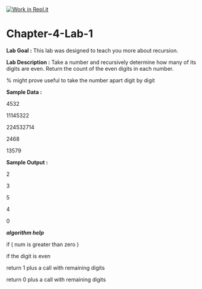 [![Work in Repl.it](https://classroom.github.com/assets/work-in-replit-14baed9a392b3a25080506f3b7b6d57f295ec2978f6f33ec97e36a161684cbe9.svg)](https://classroom.github.com/online_ide?assignment_repo_id=4742285&assignment_repo_type=AssignmentRepo)
# Chapter-4-Lab-1

**Lab Goal :** This lab was designed to teach you more about recursion.  

 

**Lab Description :** Take a number and recursively determine how many of its digits are even. Return the count of the even digits in each number. 

% might prove useful to take the number apart digit by digit

**Sample Data :**

4532

11145322

224532714 

2468 

13579 

**Sample Output :**

2

3

5

4

0

**_algorithm     help_**

if ( num is greater than zero )

if the digit is even

return     1 plus a call with remaining digits

return 0 plus a call with remaining     digits
